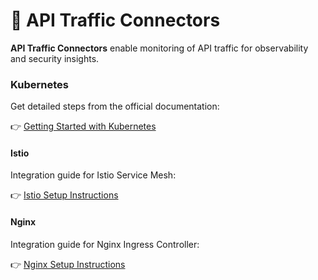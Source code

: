 # 🔌 API Traffic Connectors

**API Traffic Connectors** enable monitoring of API traffic for observability and security insights.

### Kubernetes

Get detailed steps from the official documentation:

👉 [Getting Started with Kubernetes](https://github.com/5GSEC/SentryFlow/blob/main/docs/getting_started.md)

#### Istio

Integration guide for Istio Service Mesh:

👉 [Istio Setup Instructions](https://github.com/5GSEC/SentryFlow/blob/main/docs/receivers/service-mesh/istio/istio.md)

#### Nginx

Integration guide for Nginx Ingress Controller:

👉 [Nginx Setup Instructions](https://github.com/5GSEC/SentryFlow/blob/main/docs/receivers/other/ingress-controller/nginx-inc/nginx_inc.md)
